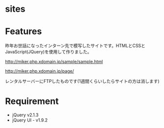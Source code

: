 # sites

# Features
 
昨年お世話になったインターン先で模写したサイトです。HTMLとCSSとJavaScript(JQuery)を使用して作りました。

http://miker.php.xdomain.jp/sample/sample.html

http://miker.php.xdomain.jp/page/

レンタルサーバーにFTPしたものです(1週間くらいしたらサイトの方は消します)


# Requirement
 
* jQuery v2.1.3
* jQuery UI - v1.9.2
